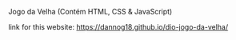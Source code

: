 Jogo da Velha 
(Contém HTML, CSS & JavaScript)

link for this website: https://dannog18.github.io/dio-jogo-da-velha/ 

